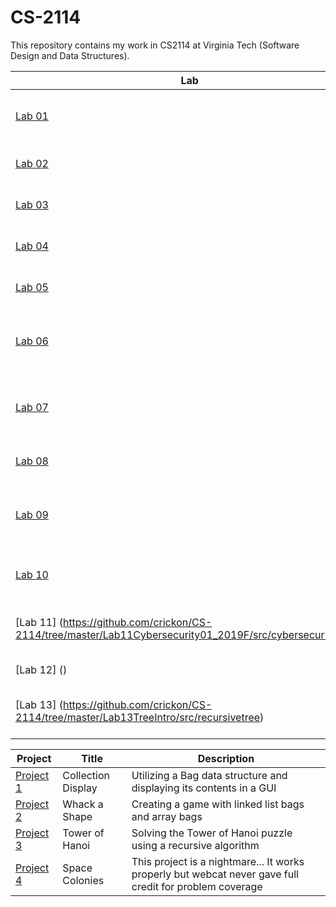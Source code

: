 # CS-2114
This repository contains my work in CS2114 at Virginia Tech (Software Design and Data Structures).

| Lab        | Title | Description |
| ------------- | ------------- | --------------------------------|
| [Lab 01](https://github.com/crickon/CS-2114/tree/master/Lab%2001%20Introduction/src/Introduction)     | Introduction Lab | Simple math methods to manipulate doubles |
| [Lab 02](https://github.com/crickon/CS-2114/tree/master/Lab%2002%20Employee%20Polymorphism%20Skeleton/src/employees)     | Employee Polymorphism | Creating objects and hierarchy |
| [Lab 03](https://github.com/crickon/CS-2114/tree/master/Lab%2003%20Movie%20Collections/src/collections)     | Movie Collections | Basically making an ArrayList |
| [Lab 04](https://github.com/crickon/CS-2114/tree/master/Lab04GroceryBag/src/groceries)     | Grocery Bag | Array Based Bag and intersection |
| [Lab 05](https://github.com/crickon/CS-2114/tree/master/Lab%2005%20Ice%20Cream%20Stack/src/icecream)     | Ice Cream Stack | Icecream cone implemented as a Stack |
| [Lab 06](https://github.com/crickon/CS-2114/tree/master/Lab%2006%20ArrayBasedStack/src/arraystack)     | Array Based Stack | Creating a Stack object with an array as its foundation |
| [Lab 07](https://github.com/crickon/CS-2114/tree/master/Lab07-Recursion/src/recursion)     | Recursion | Make recursive methods and practice useing recursion |
| [Lab 08](https://www.youtube.com/watch?v=dQw4w9WgXcQ)     | Dequeue | I forgot to do this lab... whoops |
| [Lab 09](https://github.com/crickon/CS-2114/tree/master/Lab%2009%20LinkedListEnhancedNewSkeleton/src/linkedlist)     | Linked List | Fix the mistakes in a linked structure implementation |
| [Lab 10](https://github.com/crickon/CS-2114/tree/master/Lab10DoublyLinkedList/src/doublylinkedlist)     | Doubly Linked List | implement an iterator for a doubly linked list |
| [Lab 11] (https://github.com/crickon/CS-2114/tree/master/Lab11Cybersecurity01_2019F/src/cybersecurity/lab1) | Cyber Security | basically just linked map, storing values at keys |
| [Lab 12] () | We never had a lab 12...| |
| [Lab 13] (https://github.com/crickon/CS-2114/tree/master/Lab13TreeIntro/src/recursivetree) | Binary Tree | Creating recursive methods for a Binary Tree |




| Project    | Title | Description |
| ------------- | ------------- | --------------------------------|
| [Project 1](https://github.com/crickon/CS-2114/tree/master/CollectionDisplay/src/project1)     | Collection Display | Utilizing a Bag data structure and displaying its contents in a GUI |
| [Project 2](https://github.com/crickon/CS-2114/tree/master/WhackAShape/src/game)     | Whack a Shape | Creating a game with linked list bags and array bags |
| [Project 3](https://github.com/crickon/CS-2114/tree/master/TowerOfHanoi/src/towerofhanoi)     | Tower of Hanoi | Solving the Tower of Hanoi puzzle using a recursive algorithm |
| [Project 4](https://github.com/crickon/CS-2114/tree/master/SpaceColonies/src/spacecolonies)     | Space Colonies | This project is a nightmare... It works properly but webcat never gave full credit for problem coverage |

